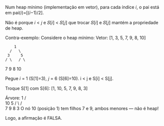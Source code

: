 Num heap mínimo (implementação em vetor), para cada índice 𝑖, o pai está em pai(𝑖)=[(𝑖−1)/2].

Não é porque 𝑖 < 𝑗 e 𝑆[𝑖] < 𝑆[𝑗] que trocar 𝑆[𝑖] e 𝑆[𝑗] mantém a propriedade de heap.

Contra-exemplo:
Considere o heap mínimo:
Vetor: [1, 3, 5, 7, 9, 8, 10]

        1
      /   \
     3     5
    / \   / \
   7   9 8  10

Pegue 𝑖 = 1 (S[1]=3), 𝑗 = 6 (S[6]=10).
i < j e S[i] < S[j].

Troque S[1] com S[6]: [1, 10, 5, 7, 9, 8, 3]

Árvore:
        1
      /   \
     10    5
    / \   / \
   7   9 8  3
O nó 10 (posição 1) tem filhos 7 e 9, ambos menores — não é heap!

Logo, a afirmação é FALSA.